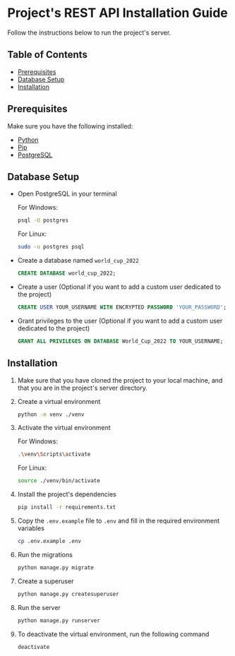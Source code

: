 # Project's REST API Installation Guide

Follow the instructions below to run the project's server.

## Table of Contents

- [Prerequisites](#prerequisites)
- [Database Setup](#database-setup)
- [Installation](#installation)

## Prerequisites

Make sure you have the following installed:

- [Python](https://www.python.org/downloads/)
- [Pip](https://pip.pypa.io/en/stable/installing/)
- [PostgreSQL](https://www.postgresql.org/download/)

## Database Setup

- Open PostgreSQL in your terminal

    For Windows:

    ```bash
    psql -U postgres
    ```

    For Linux:

    ```bash
    sudo -u postgres psql
    ```

- Create a database named `world_cup_2022`

    ```sql
    CREATE DATABASE world_cup_2022;
    ```

- Create a user (Optional if you want to add a custom user dedicated to the project)

    ```sql
    CREATE USER YOUR_USERNAME WITH ENCRYPTED PASSWORD 'YOUR_PASSWORD';
    ```

- Grant privileges to the user (Optional if you want to add a custom user dedicated to the project)

    ```sql
    GRANT ALL PRIVILEGES ON DATABASE World_Cup_2022 TO YOUR_USERNAME;
    ```

## Installation

1. Make sure that you have cloned the project to your local machine, and that you are in the project's server directory.

2. Create a virtual environment

    ```bash
    python -m venv ./venv
    ```

3. Activate the virtual environment

    For Windows:

    ```bash
    .\venv\Scripts\activate
    ```

    For Linux:

    ```bash
    source ./venv/bin/activate
    ```

4. Install the project's dependencies

    ```bash
    pip install -r requirements.txt
    ```

5. Copy the `.env.example` file to `.env` and fill in the required environment variables

    ```bash
    cp .env.example .env
    ```

6. Run the migrations

    ```bash
    python manage.py migrate
    ```

7. Create a superuser

    ```bash
    python manage.py createsuperuser
    ```

8. Run the server

    ```bash
    python manage.py runserver
    ```

9. To deactivate the virtual environment, run the following command

    ```bash
    deactivate
    ```
